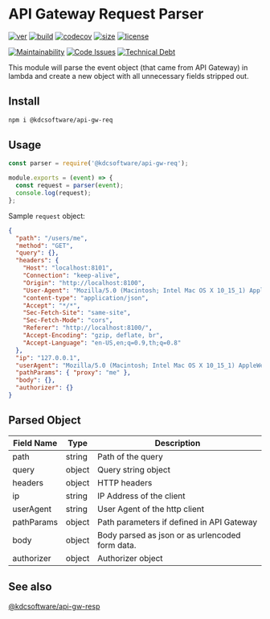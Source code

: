 # API Gateway Request Parser

[![ver](https://img.shields.io/npm/v/@kdcsoftware/api-gw-req?style=for-the-badge)](https://www.npmjs.com/package/@kdcsoftware/api-gw-req)
[![build](https://img.shields.io/github/workflow/status/kdcsoftware/api-gw-req/build?style=for-the-badge)](https://github.com/kdcsoftware/api-gw-req/actions?query=workflow%3Abuild)
[![codecov](https://img.shields.io/codecov/c/github/kdcsoftware/api-gw-req?style=for-the-badge)](https://codecov.io/gh/kdcsoftware/api-gw-req)
[![size](https://img.shields.io/bundlephobia/min/@kdcsoftware/api-gw-req?style=for-the-badge)](https://bundlephobia.com/result?p=@kdcsoftware/api-gw-req)
[![license](https://img.shields.io/github/license/kdcsoftware/api-gw-req?style=for-the-badge)](https://github.com/kdcsoftware/api-gw-req/blob/master/LICENSE)

[![Maintainability](https://img.shields.io/codeclimate/maintainability/kdcsoftware/api-gw-req?style=for-the-badge)](https://api.codeclimate.com/v1/badges/1b3fb72854c0f527cd26/maintainability) [![Code Issues](https://img.shields.io/codeclimate/issues/kdcsoftware/api-gw-req?style=for-the-badge)](https://codeclimate.com/github/kdcsoftware/api-gw-req/issues)
[![Technical Debt](https://img.shields.io/codeclimate/tech-debt/kdcsoftware/api-gw-req?style=for-the-badge)](https://codeclimate.com/github/kdcsoftware/api-gw-req/trends/technical_debt)

This module will parse the event object (that came from API Gateway) in lambda and create a new object with all unnecessary fields stripped out.

## Install

```bash
npm i @kdcsoftware/api-gw-req
```

## Usage

```js
const parser = require('@kdcsoftware/api-gw-req');

module.exports = (event) => {
  const request = parser(event);
  console.log(request);
};
```

Sample `request` object:

```json
{
  "path": "/users/me",
  "method": "GET",
  "query": {},
  "headers": {
    "Host": "localhost:8101",
    "Connection": "keep-alive",
    "Origin": "http://localhost:8100",
    "User-Agent": "Mozilla/5.0 (Macintosh; Intel Mac OS X 10_15_1) AppleWebKit/537.36 (KHTML, like Gecko) Chrome/78.0.3904.97 Safari/537.36",
    "content-type": "application/json",
    "Accept": "*/*",
    "Sec-Fetch-Site": "same-site",
    "Sec-Fetch-Mode": "cors",
    "Referer": "http://localhost:8100/",
    "Accept-Encoding": "gzip, deflate, br",
    "Accept-Language": "en-US,en;q=0.9,th;q=0.8"
  },
  "ip": "127.0.0.1",
  "userAgent": "Mozilla/5.0 (Macintosh; Intel Mac OS X 10_15_1) AppleWebKit/537.36 (KHTML, like Gecko) Chrome/78.0.3904.97 Safari/537.36",
  "pathParams": { "proxy": "me" },
  "body": {},
  "authorizer": {}
}
```

## Parsed Object

| Field Name | Type   | Description                                     |
| ---------- | ------ | ----------------------------------------------- |
| path       | string | Path of the query                               |
| query      | object | Query string object                             |
| headers    | object | HTTP headers                                    |
| ip         | string | IP Address of the client                        |
| userAgent  | string | User Agent of the http client                   |
| pathParams | object | Path parameters if defined in API Gateway       |
| body       | object | Body parsed as json or as urlencoded form data. |
| authorizer | object | Authorizer object                               |

## See also

[@kdcsoftware/api-gw-resp](https://github.com/kdcsoftware/api-gw-resp)
